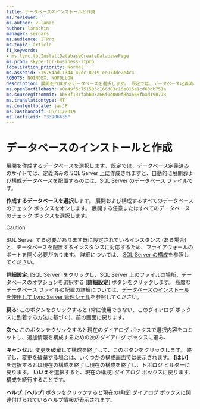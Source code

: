 ```yaml
---
title: データベースのインストールと作成
ms.reviewer: ''
ms.author: v-lanac
author: lanachin
manager: serdars
ms.audience: ITPro
ms.topic: article
f1_keywords:
- ms.lync.tb.InstallDatabaseCreateDatabasePage
ms.prod: skype-for-business-itpro
localization_priority: Normal
ms.assetid: 515754ad-1344-42dc-8219-ee973de2e4c4
ROBOTS: NOINDEX, NOFOLLOW
description: 展開を作成するデータベースを選択します。 既定では、データベース定義済みのサイトでは、定義済みの SQL Server 上に作成されますと、自動的に展開および構成データベースを配置するのには、SQL Server のデータベース ファイルです。
ms.openlocfilehash: a0a49f5c751503c166d83c16e815a1cd63db751a
ms.sourcegitcommit: bb53f131fabb03a66f0d000f8ba668fbad190778
ms.translationtype: MT
ms.contentlocale: ja-JP
ms.lasthandoff: 05/11/2019
ms.locfileid: "33906635"
---
```

# <a name="install-and-create-databases"></a>データベースのインストールと作成

展開を作成するデータベースを選択します。 既定では、データベース定義済みのサイトでは、定義済みの SQL Server 上に作成されますと、自動的に展開および構成データベースを配置するのには、SQL Server のデータベース ファイルです。

 **作成するデータベースを選択**します。 展開および構成するすべてのデータベースのチェック ボックスをオンします。 展開する任意またはすべてのデータベースのチェック ボックスを選択します。

> [!CAUTION]
> SQL Server する必要があります既に設定されているインスタンス (ある場合) と、データベースを配置するインスタンスに対応するため、ファイアウォールのポートを開く必要があります。 詳細については、 [SQL Server の構成](https://technet.microsoft.com/library/375e5cc4-e436-46dc-9b02-5063f35cdcc1.aspx)を参照してください。

 **詳細設定**: [SQL Server] をクリックし、SQL Server 上のファイルの場所、データベースのオプションを選択する [**詳細設定**] ボタンをクリックします。 高度なデータベース ファイルの配置の詳細については、[データベースのインストールを使用して Lync Server 管理シェル](https://technet.microsoft.com/library/c90a6449-4dd5-4b18-b21c-ea2c2a64dc3c.aspx)を参照してください。

 **戻る**: このボタンをクリックすると (常に使用できない、このダイアログ ボックスに到着する方法に基づく)、前の画面に戻ります。

 **次へ**: このボタンをクリックすると現在のダイアログ ボックスで選択内容をコミットし、追加情報を構成するための次のダイアログ ボックスに進み、

 **キャンセル**: 変更を破棄して構成を終了して、このボタンをクリックします。 終了し、変更を破棄する場合は、いくつかの構成画面では表示されます。 **[はい]** を選択するとは現在の構成を終了し現在の構成を終了し、トポロジ ビルダーに戻ります。 **いいえ**を選択すると、現在の構成] ダイアログ ボックスに戻ります、構成を続行することです。

 **ヘルプ**: [**ヘルプ**] ボタンをクリックすると現在の構成] ダイアログ ボックスに関連付けられているヘルプ情報が表示されます。


